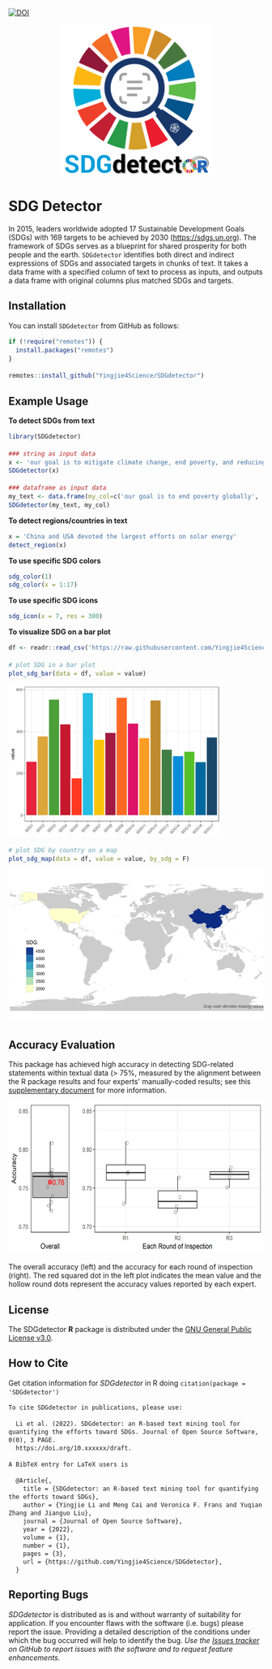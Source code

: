 [![DOI](https://zenodo.org/badge/431620191.svg)](https://zenodo.org/badge/latestdoi/431620191)

<p align="center">
  <img src="./docs/images/SDG_detector.png" width="300" height="300"/>
</p>

# SDG Detector

In 2015, leaders worldwide adopted 17 Sustainable Development Goals (SDGs) with 169 targets to be achieved by 2030 (https://sdgs.un.org). The framework of SDGs serves as a blueprint for shared prosperity for both people and the earth. `SDGdetector` identifies both direct and indirect expressions of SDGs and associated targets in chunks of text. It takes a data frame with a specified column of text to process as inputs, and outputs a data frame with original columns plus matched SDGs and targets.

## Installation

You can install `SDGdetector` from GitHub as follows:

``` r
if (!require("remotes")) {
  install.packages("remotes")
}

remotes::install_github("Yingjie4Science/SDGdetector")
```    
    
## Example Usage

**To detect SDGs from text**
``` r
library(SDGdetector)

### string as input data
x <- 'our goal is to mitigate climate change, end poverty, and reducing inequality globally'
SDGdetector(x)

### dataframe as input data
my_text <- data.frame(my_col=c('our goal is to end poverty globally', 'this product contributes to slowing down climate change'))
SDGdetector(my_text, my_col)
```

**To detect regions/countries in text**
``` r
x = 'China and USA devoted the largest efforts on solar energy'
detect_region(x)
```

**To use specific SDG colors**
``` r
sdg_color(1)
sdg_color(x = 1:17)
```


**To use specific SDG icons**
``` r
sdg_icon(x = 7, res = 300)
```

**To visualize SDG on a bar plot**
``` r
df <- readr::read_csv('https://raw.githubusercontent.com/Yingjie4Science/SDGdetector/main/data/data_example.csv')

# plot SDG in a bar plot
plot_sdg_bar(data = df, value = value)
```
<p align="left">
  <img src="./docs/images/example_plots/plot_sdg_bar_example.png" height="300"/>
</p>

```r
# plot SDG by country on a map
plot_sdg_map(data = df, value = value, by_sdg = F)
```
<p align="left">
  <img src="./docs/images/example_plots/plot_sdg_map_example.png" height="300"/>
</p>

## Accuracy Evaluation

This package has achieved high accuracy in detecting SDG-related statements within textual data (> 75%, measured by the alignment between the R package results and four experts' manually-coded results; see this [supplementary document](https://docs.google.com/document/d/1mEjlyu17JZUIphL4VeVrGr4txKBu5jJObzRtJO7G6dg/edit?usp=sharing) for more information.

<p align="left">
  <img src="./docs/images/Inspection_Accuracy.png" height="300"/>
</p>
The overall accuracy (left) and the accuracy for each round of inspection (right). The red squared dot in the left plot indicates the mean value and the hollow round dots represent the accuracy values reported by each expert.


## License

The SDGdetector **R** package is distributed under the [GNU General Public License v3.0](https://www.gnu.org/licenses/gpl-3.0.en.html).


## How to Cite

Get citation information for *SDGdetector* in R doing
    `citation(package = 'SDGdetector')`
    
```
To cite SDGdetector in publications, please use:

  Li et al. (2022). SDGdetector: an R-based text mining tool for quantifying the efforts toward SDGs. Journal of Open Source Software, 0(0), 3 PAGE.
  https://doi.org/10.xxxxxx/draft.

A BibTeX entry for LaTeX users is

  @Article{,
    title = {SDGdetector: an R-based text mining tool for quantifying the efforts toward SDGs},
    author = {Yingjie Li and Meng Cai and Veronica F. Frans and Yuqian Zhang and Jianguo Liu},
    journal = {Journal of Open Source Software},
    year = {2022},
    volume = {1},
    number = {1},
    pages = {3},
    url = {https://github.com/Yingjie4Science/SDGdetector},
  }
```


## Reporting Bugs

*SDGdetector* is distributed as is and without warranty of suitability for application. If you encounter flaws with the software (i.e. bugs) please report the issue. Providing a detailed description of the conditions under which the bug occurred will help to identify the bug. *Use the [Issues tracker](https://github.com/Yingjie4Science/SDGdetector/issues) on GitHub to report issues with the software and to request feature enhancements.* 

